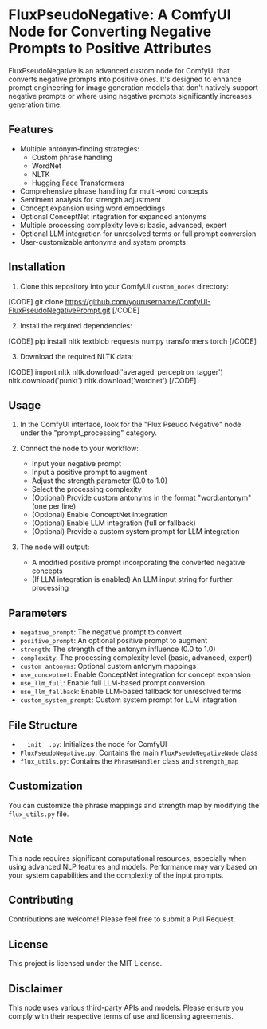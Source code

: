 # FluxPseudoNegative: A ComfyUI Node for Converting Negative Prompts to Positive Attributes

FluxPseudoNegative is an advanced custom node for ComfyUI that converts negative prompts into positive ones. It's designed to enhance prompt engineering for image generation models that don't natively support negative prompts or where using negative prompts significantly increases generation time.

## Features

- Multiple antonym-finding strategies:
  - Custom phrase handling
  - WordNet
  - NLTK
  - Hugging Face Transformers
- Comprehensive phrase handling for multi-word concepts
- Sentiment analysis for strength adjustment
- Concept expansion using word embeddings
- Optional ConceptNet integration for expanded antonyms
- Multiple processing complexity levels: basic, advanced, expert
- Optional LLM integration for unresolved terms or full prompt conversion
- User-customizable antonyms and system prompts

## Installation

1. Clone this repository into your ComfyUI `custom_nodes` directory:

[CODE]
git clone https://github.com/yourusername/ComfyUI-FluxPseudoNegativePrompt.git
[/CODE]

2. Install the required dependencies:

[CODE]
pip install nltk textblob requests numpy transformers torch
[/CODE]

3. Download the required NLTK data:

[CODE]
import nltk
nltk.download('averaged_perceptron_tagger')
nltk.download('punkt')
nltk.download('wordnet')
[/CODE]

## Usage

1. In the ComfyUI interface, look for the "Flux Pseudo Negative" node under the "prompt_processing" category.

2. Connect the node to your workflow:
   - Input your negative prompt
   - Input a positive prompt to augment
   - Adjust the strength parameter (0.0 to 1.0)
   - Select the processing complexity
   - (Optional) Provide custom antonyms in the format "word:antonym" (one per line)
   - (Optional) Enable ConceptNet integration
   - (Optional) Enable LLM integration (full or fallback)
   - (Optional) Provide a custom system prompt for LLM integration

3. The node will output:
   - A modified positive prompt incorporating the converted negative concepts
   - (If LLM integration is enabled) An LLM input string for further processing

## Parameters

- `negative_prompt`: The negative prompt to convert
- `positive_prompt`: An optional positive prompt to augment
- `strength`: The strength of the antonym influence (0.0 to 1.0)
- `complexity`: The processing complexity level (basic, advanced, expert)
- `custom_antonyms`: Optional custom antonym mappings
- `use_conceptnet`: Enable ConceptNet integration for concept expansion
- `use_llm_full`: Enable full LLM-based prompt conversion
- `use_llm_fallback`: Enable LLM-based fallback for unresolved terms
- `custom_system_prompt`: Custom system prompt for LLM integration

## File Structure

- `__init__.py`: Initializes the node for ComfyUI
- `FluxPseudoNegative.py`: Contains the main `FluxPseudoNegativeNode` class
- `flux_utils.py`: Contains the `PhraseHandler` class and `strength_map`

## Customization

You can customize the phrase mappings and strength map by modifying the `flux_utils.py` file.

## Note

This node requires significant computational resources, especially when using advanced NLP features and models. Performance may vary based on your system capabilities and the complexity of the input prompts.

## Contributing

Contributions are welcome! Please feel free to submit a Pull Request.

## License

This project is licensed under the MIT License.

## Disclaimer

This node uses various third-party APIs and models. Please ensure you comply with their respective terms of use and licensing agreements.
